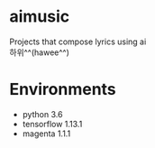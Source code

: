 # aimusic
Projects that compose lyrics using ai
<br>하위^^(hawee^^)

# Environments
* python 3.6
* tensorflow 1.13.1
* magenta 1.1.1
